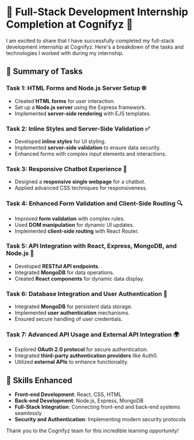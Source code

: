 # 🌟 Full-Stack Development Internship Completion at Cognifyz 🌟

I am excited to share that I have successfully completed my full-stack development internship at Cognifyz. Here's a breakdown of the tasks and technologies I worked with during my internship.

## 📑 Summary of Tasks

### Task 1: HTML Forms and Node.js Server Setup 🌐
- Created **HTML forms** for user interaction.
- Set up a **Node.js server** using the Express framework.
- Implemented **server-side rendering** with EJS templates.

### Task 2: Inline Styles and Server-Side Validation ✅
- Developed **inline styles** for UI styling.
- Implemented **server-side validation** to ensure data security.
- Enhanced forms with complex input elements and interactions.

### Task 3: Responsive Chatbot Experience 💬
- Designed a **responsive single webpage** for a chatbot.
- Applied advanced CSS techniques for responsiveness.

### Task 4: Enhanced Form Validation and Client-Side Routing 🔍
- Improved **form validation** with complex rules.
- Used **DOM manipulation** for dynamic UI updates.
- Implemented **client-side routing** with React Router.

### Task 5: API Integration with React, Express, MongoDB, and Node.js 🔄
- Developed **RESTful API endpoints**.
- Integrated **MongoDB** for data operations.
- Created **React components** for dynamic data display.

### Task 6: Database Integration and User Authentication 🔐
- Integrated **MongoDB** for persistent data storage.
- Implemented **user authentication** mechanisms.
- Ensured secure handling of user credentials.

### Task 7: Advanced API Usage and External API Integration 🌍
- Explored **OAuth 2.0 protocol** for secure authentication.
- Integrated **third-party authentication providers** like Auth0.
- Utilized **external APIs** to enhance functionality.

<!-- <span style="color: green;">Congratulations on completing the internship!</span> -->

## 🚀 Skills Enhanced
- **Front-end Development**: React, CSS, HTML
- **Back-end Development**: Node.js, Express, MongoDB
- **Full-Stack Integration**: Connecting front-end and back-end systems seamlessly
- **Security and Authentication**: Implementing modern security protocols





Thank you to the Cognifyz team for this incredible learning opportunity!
